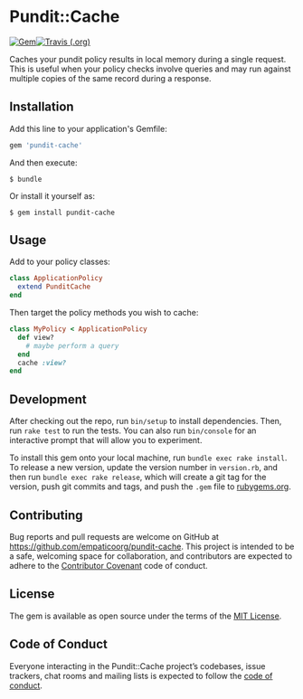 # Pundit::Cache

[![Gem](https://img.shields.io/gem/v/pundit-cache.svg)](https://rubygems.org/gems/pundit-cache)[![Travis (.org)](https://img.shields.io/travis/empaticoorg/pundit-cache.svg)](https://travis-ci.org/EmpaticoOrg/pundit-cache)

Caches your pundit policy results in local memory during a single request. This is useful when your
policy checks involve queries and may run against multiple copies of the same record during a
response.

## Installation

Add this line to your application's Gemfile:

```ruby
gem 'pundit-cache'
```

And then execute:

    $ bundle

Or install it yourself as:

    $ gem install pundit-cache

## Usage

Add to your policy classes:

```ruby
class ApplicationPolicy
  extend PunditCache
end
```

Then target the policy methods you wish to cache:

```ruby
class MyPolicy < ApplicationPolicy
  def view?
    # maybe perform a query
  end
  cache :view?
end
```

## Development

After checking out the repo, run `bin/setup` to install dependencies. Then, run `rake test` to run the tests. You can also run `bin/console` for an interactive prompt that will allow you to experiment.

To install this gem onto your local machine, run `bundle exec rake install`. To release a new version, update the version number in `version.rb`, and then run `bundle exec rake release`, which will create a git tag for the version, push git commits and tags, and push the `.gem` file to [rubygems.org](https://rubygems.org).

## Contributing

Bug reports and pull requests are welcome on GitHub at https://github.com/empaticoorg/pundit-cache. This project is intended to be a safe, welcoming space for collaboration, and contributors are expected to adhere to the [Contributor Covenant](http://contributor-covenant.org) code of conduct.

## License

The gem is available as open source under the terms of the [MIT License](https://opensource.org/licenses/MIT).

## Code of Conduct

Everyone interacting in the Pundit::Cache project’s codebases, issue trackers, chat rooms and mailing lists is expected to follow the [code of conduct](https://github.com/empaticoorg/pundit-cache/blob/master/CODE_OF_CONDUCT.md).
